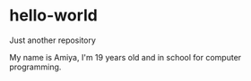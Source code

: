 # hello-world
Just another repository

My name is Amiya, I'm 19 years old and in school for computer programming.
